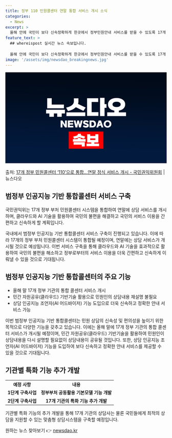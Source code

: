 ```yaml
---
title: 정부 110 민원콜센터 연말 통합 서비스 개시 소식
categories:
  - News
excerpt: >
  올해 안에 국민이 보다 신속정확하게 한곳에서 정부민원안내 서비스를 받을 수 있도록 17개 정부 부처 민원콜센…
feature_text: >
  ## whereispost 실시간 뉴스 속보입니다.

  올해 안에 국민이 보다 신속정확하게 한곳에서 정부민원안내 서비스를 받을 수 있도록 17개 정부 부처 민원콜센…
image: '/assets/img/newsdao_breakingnews.jpg'
---
```


![뉴스다오 속보](/assets/img/newsdao_breakingnews.jpg)

<p>출처: <a href="https://newsdao.kr/3006" rel="dofollow">17개 정부 민원콜센터 ‘110’으로 통합…연말 정식 서비스 개시 - 국민권익위원회</a> | 뉴스다오</p>

<h2 data-ke-size="size26">범정부 인공지능 기반 통합콜센터 서비스 구축</h2>
국민권익위는 17개 정부 부처 민원콜센터 시스템을 통합하여 연말에 상담 서비스를 개시하며, 클라우드와 AI 기술을 활용하여 국민의 불편을 해결하고 국민의 서비스 이용을 간편하고 신속하게 할 계획입니다.

<p data-ke-size="size16">국내에서 범정부 인공지능 기반 통합콜센터 서비스 구축이 진행되고 있습니다. 이에 따라 17개의 정부 부처 민원콜센터 시스템이 통합될 예정이며, 연말에는 상담 서비스가 개시될 것으로 예상됩니다. 이번 서비스 구축을 통해 클라우드와 AI 기술을 효과적으로 활용하여 국민의 불편을 해소하고 정부로부터의 서비스 이용을 더욱 간편하고 신속하게 이뤄낼 수 있을 것으로 기대됩니다.</p>

<h2 data-ke-size="size24">범정부 인공지능 기반 통합콜센터의 주요 기능</h2>

<ul>
	<li>올해 말 17개 정부 기관의 통합 콜센터 서비스 개시</li>
	<li>민간 자원공유(클라우드) 기반기술 활용으로 민원인의 상담내용 재설명 불필요</li>
	<li>상담 인공지능 조언자(AI 어드바이저) 기능 도입으로 더욱 신속하고 정확한 안내 서비스 가능</li>
</ul>

<p data-ke-size="size16">이번 범정부 인공지능 기반 통합콜센터는 민원 상담의 신속성 및 편의성을 높이기 위한 목적으로 다양한 기능을 갖추고 있습니다. 이에는 올해 말에 17개 정부 기관의 통합 콜센터 서비스가 개시될 예정이며, 민간 자원공유(클라우드) 기반기술을 활용하여 민원인이 상담내용을 다시 설명할 필요없이 상담내용이 공유될 것입니다. 또한, 상담 인공지능 조언자(AI 어드바이저) 기능을 도입하여 보다 신속하고 정확한 안내 서비스를 제공할 수 있을 것으로 기대됩니다.</p>

<h2 data-ke-size="size24">기관별 특화 기능 추가 개발</h2>

<table>
	<tr>
		<td style="text-align: center; height: 17px;"><b>예정 사항</b></td>
		<td style="text-align: center; height: 17px;"><b>내용</b></td>
	</tr>
	<tr>
		<td style="text-align: center; height: 17px;"><b>1단계 구축사업</b></td>
		<td style="text-align: center; height: 17px;"><b>정부부처 공동활용 기본모델 기능 개발</b></td>
	</tr>
	<tr>
		<td style="text-align: center; height: 17px;"><b>2단계 구축사업</b></td>
		<td style="text-align: center; height: 17px;"><b>17개 기관의 특화 기능 추가 개발</b></td>
	</tr>
</table>

<p data-ke-size="size16">기관별 특화 기능의 추가 개발을 통해 17개 기관의 상담사는 물론 국민들에게 최적의 상담을 지원할 수 있는 맞춤형 상담시스템을 구축할 예정입니다.</p> 

원하는 뉴스 찾아보기 👉 <a href="https://newsdao.kr" rel="dofollow">newsdao.kr</a>


